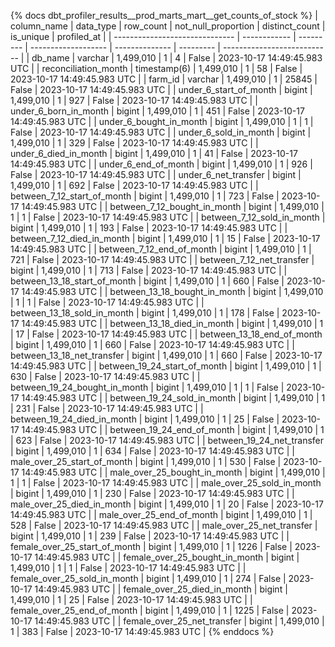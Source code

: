 {% docs dbt_profiler_results__prod_marts_mart__get_counts_of_stock  %}
| column_name                    | data_type    | row_count | not_null_proportion | distinct_count | is_unique | profiled_at                 |
| ------------------------------ | ------------ | --------- | ------------------- | -------------- | --------- | --------------------------- |
| db_name                        | varchar      | 1,499,010 |                   1 |              4 |     False | 2023-10-17 14:49:45.983 UTC |
| reconciliation_month           | timestamp(6) | 1,499,010 |                   1 |             58 |     False | 2023-10-17 14:49:45.983 UTC |
| farm_id                        | varchar      | 1,499,010 |                   1 |          25845 |     False | 2023-10-17 14:49:45.983 UTC |
| under_6_start_of_month         | bigint       | 1,499,010 |                   1 |            927 |     False | 2023-10-17 14:49:45.983 UTC |
| under_6_born_in_month          | bigint       | 1,499,010 |                   1 |            451 |     False | 2023-10-17 14:49:45.983 UTC |
| under_6_bought_in_month        | bigint       | 1,499,010 |                   1 |              1 |     False | 2023-10-17 14:49:45.983 UTC |
| under_6_sold_in_month          | bigint       | 1,499,010 |                   1 |            329 |     False | 2023-10-17 14:49:45.983 UTC |
| under_6_died_in_month          | bigint       | 1,499,010 |                   1 |             41 |     False | 2023-10-17 14:49:45.983 UTC |
| under_6_end_of_month           | bigint       | 1,499,010 |                   1 |            926 |     False | 2023-10-17 14:49:45.983 UTC |
| under_6_net_transfer           | bigint       | 1,499,010 |                   1 |            692 |     False | 2023-10-17 14:49:45.983 UTC |
| between_7_12_start_of_month    | bigint       | 1,499,010 |                   1 |            723 |     False | 2023-10-17 14:49:45.983 UTC |
| between_7_12_bought_in_month   | bigint       | 1,499,010 |                   1 |              1 |     False | 2023-10-17 14:49:45.983 UTC |
| between_7_12_sold_in_month     | bigint       | 1,499,010 |                   1 |            193 |     False | 2023-10-17 14:49:45.983 UTC |
| between_7_12_died_in_month     | bigint       | 1,499,010 |                   1 |             15 |     False | 2023-10-17 14:49:45.983 UTC |
| between_7_12_end_of_month      | bigint       | 1,499,010 |                   1 |            721 |     False | 2023-10-17 14:49:45.983 UTC |
| between_7_12_net_transfer      | bigint       | 1,499,010 |                   1 |            713 |     False | 2023-10-17 14:49:45.983 UTC |
| between_13_18_start_of_month   | bigint       | 1,499,010 |                   1 |            660 |     False | 2023-10-17 14:49:45.983 UTC |
| between_13_18_bought_in_month  | bigint       | 1,499,010 |                   1 |              1 |     False | 2023-10-17 14:49:45.983 UTC |
| between_13_18_sold_in_month    | bigint       | 1,499,010 |                   1 |            178 |     False | 2023-10-17 14:49:45.983 UTC |
| between_13_18_died_in_month    | bigint       | 1,499,010 |                   1 |             17 |     False | 2023-10-17 14:49:45.983 UTC |
| between_13_18_end_of_month     | bigint       | 1,499,010 |                   1 |            660 |     False | 2023-10-17 14:49:45.983 UTC |
| between_13_18_net_transfer     | bigint       | 1,499,010 |                   1 |            660 |     False | 2023-10-17 14:49:45.983 UTC |
| between_19_24_start_of_month   | bigint       | 1,499,010 |                   1 |            630 |     False | 2023-10-17 14:49:45.983 UTC |
| between_19_24_bought_in_month  | bigint       | 1,499,010 |                   1 |              1 |     False | 2023-10-17 14:49:45.983 UTC |
| between_19_24_sold_in_month    | bigint       | 1,499,010 |                   1 |            231 |     False | 2023-10-17 14:49:45.983 UTC |
| between_19_24_died_in_month    | bigint       | 1,499,010 |                   1 |             25 |     False | 2023-10-17 14:49:45.983 UTC |
| between_19_24_end_of_month     | bigint       | 1,499,010 |                   1 |            623 |     False | 2023-10-17 14:49:45.983 UTC |
| between_19_24_net_transfer     | bigint       | 1,499,010 |                   1 |            634 |     False | 2023-10-17 14:49:45.983 UTC |
| male_over_25_start_of_month    | bigint       | 1,499,010 |                   1 |            530 |     False | 2023-10-17 14:49:45.983 UTC |
| male_over_25_bought_in_month   | bigint       | 1,499,010 |                   1 |              1 |     False | 2023-10-17 14:49:45.983 UTC |
| male_over_25_sold_in_month     | bigint       | 1,499,010 |                   1 |            230 |     False | 2023-10-17 14:49:45.983 UTC |
| male_over_25_died_in_month     | bigint       | 1,499,010 |                   1 |             20 |     False | 2023-10-17 14:49:45.983 UTC |
| male_over_25_end_of_month      | bigint       | 1,499,010 |                   1 |            528 |     False | 2023-10-17 14:49:45.983 UTC |
| male_over_25_net_transfer      | bigint       | 1,499,010 |                   1 |            239 |     False | 2023-10-17 14:49:45.983 UTC |
| female_over_25_start_of_month  | bigint       | 1,499,010 |                   1 |           1226 |     False | 2023-10-17 14:49:45.983 UTC |
| female_over_25_bought_in_month | bigint       | 1,499,010 |                   1 |              1 |     False | 2023-10-17 14:49:45.983 UTC |
| female_over_25_sold_in_month   | bigint       | 1,499,010 |                   1 |            274 |     False | 2023-10-17 14:49:45.983 UTC |
| female_over_25_died_in_month   | bigint       | 1,499,010 |                   1 |             25 |     False | 2023-10-17 14:49:45.983 UTC |
| female_over_25_end_of_month    | bigint       | 1,499,010 |                   1 |           1225 |     False | 2023-10-17 14:49:45.983 UTC |
| female_over_25_net_transfer    | bigint       | 1,499,010 |                   1 |            383 |     False | 2023-10-17 14:49:45.983 UTC |
{% enddocs %}
